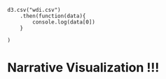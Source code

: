 
<html>

<head>
    <script src="https://d3js.org/d3.v5.min.js"></script>

    d3.csv("wdi.csv")
        .then(function(data){
            console.log(data[0])
        }

    )
     

</head>

<h1>Narrative Visualization !!!</h1>

</html>
